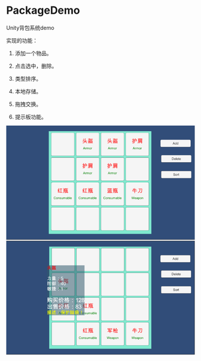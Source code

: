 # PackageDemo
Unity背包系统demo

实现的功能：  

1. 添加一个物品。

2. 点击选中，删除。

3. 类型排序。

4. 本地存储。

5. 拖拽交换。

6. 提示板功能。


![Image](https://github.com/hungry0/PackageDemo/blob/master/img-folder/index.png)
![Image](https://github.com/hungry0/PackageDemo/blob/master/img-folder/index1.png)